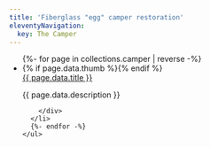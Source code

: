 ```yaml
---
title: 'Fiberglass "egg" camper restoration'
eleventyNavigation:
  key: The Camper
---
```


  <div class="tdbc-section">
    <ul class="tdbc-column-container">
      {%- for page in collections.camper | reverse -%}
      <li class="tdbc-card">
        {% if page.data.thumb %}<img class="thumb" src="{{ page.data.img_path }}{{ page.data.thumb }}" alt="" />{% endif %}
        <div class="tdbc-card__content">
          <a href="{{ page.url }}" class="tdbc-card__title">{{ page.data.title }}</a>
          <p>
            {{ page.data.description }}
          </p>

        </div>
      </li>
      {%- endfor -%}
    </ul>
  </div>

